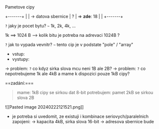 Pametove cipy

+-------+
|              |     -> datova sbernice
|      ?      |     => **zde**: 18
|              |
+-------+

`?` jaky je pocet bytu?
`~` 1k, 2k, 4k, ...

1k ==> 1024 B --> kolik bitu je potreba na adrevaci 1024B ?

`?` jak to vypada vevnitr?
`~` tento cip je v podstate "pole" / "array"

- vstup:       
- vystupy:   

-> problem: `?` co kdyz sirka slova mcu neni 1B ale 2B?
-> problem: `?` co nepotrebujeme 1k ale 4kB a mame k dispozici pouze 1kB cipy?

==zadání:===
> mame:              1kB cipy se sirkou dat 8-bit
> potrebujem:     pamet 2kB se sirkou slova 2B

![[Pasted image 20240222121521.png]]
- je potreba si uvedomit, ze existuji i kombinace seriovych/paralelnich zapojeni:
	-> kapacita 4kB, sirka slova 16-bit
	-> adresova sbernice bude 

